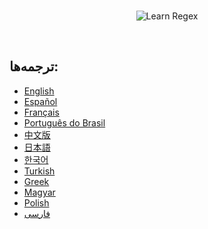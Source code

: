 <br/>
<p align="center">
<img src="https://i.imgur.com/bYwl7Vf.png" alt="Learn Regex">
</p><br/>

## ترجمه‌ها:

* [English](README.md)
* [Español](README-es.md)
* [Français](README-fr.md)
* [Português do Brasil](README-pt_BR.md)
* [中文版](README-cn.md)
* [日本語](README-ja.md)
* [한국어](README-ko.md)
* [Turkish](README-tr.md)
* [Greek](README-gr.md)
* [Magyar](README-hu.md)
* [Polish](README-pl.md)
* [فارسی](README-fa.md)
